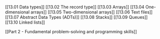 [[13.01 Data types]]
[[13.02 The record type]]
[[13.03 Arrays]]
[[13.04 One-dimensional arrays]]
[[13.05 Two-dimensional arrays]]
[[13.06 Text files]]
[[13.07 Abstract Data Types (ADTs)]]
[[13.08 Stacks]]
[[13.09 Queues]]
[[13.10 Linked lists]]

[[Part 2 - Fundamental problem-solving and programming skills]]